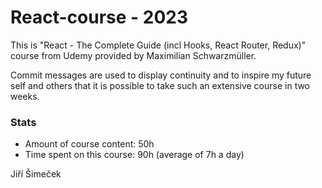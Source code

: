 # React-course - 2023

This is "React - The Complete Guide (incl Hooks, React Router, Redux)" course from Udemy provided by Maximilian Schwarzmüller.

Commit messages are used to display continuity and to inspire my future self and others that it is possible to take such an extensive course in two weeks.

### Stats

-   Amount of course content: 50h
-   Time spent on this course: 90h (average of 7h a day)

Jiří Šimeček
